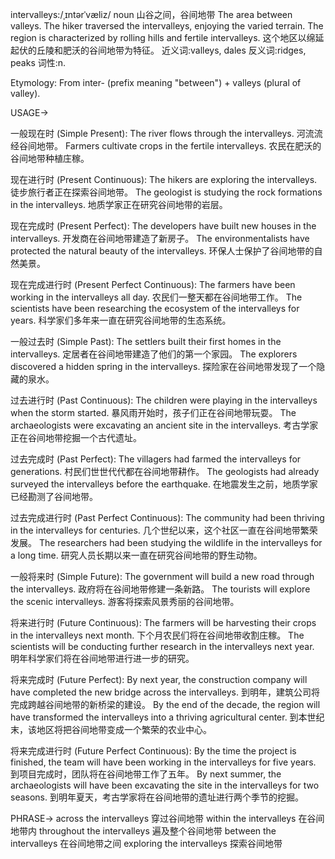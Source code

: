 intervalleys:/ˌɪntərˈvæliz/
noun
山谷之间，谷间地带
The area between valleys.  The hiker traversed the intervalleys, enjoying the varied terrain.
The region is characterized by rolling hills and fertile intervalleys.  这个地区以绵延起伏的丘陵和肥沃的谷间地带为特征。
近义词:valleys, dales
反义词:ridges, peaks
词性:n.

Etymology:
From inter- (prefix meaning "between") + valleys (plural of valley).

USAGE->

一般现在时 (Simple Present):
The river flows through the intervalleys.  河流流经谷间地带。
Farmers cultivate crops in the fertile intervalleys.  农民在肥沃的谷间地带种植庄稼。

现在进行时 (Present Continuous):
The hikers are exploring the intervalleys.  徒步旅行者正在探索谷间地带。
The geologist is studying the rock formations in the intervalleys.  地质学家正在研究谷间地带的岩层。

现在完成时 (Present Perfect):
The developers have built new houses in the intervalleys.  开发商在谷间地带建造了新房子。
The environmentalists have protected the natural beauty of the intervalleys.  环保人士保护了谷间地带的自然美景。

现在完成进行时 (Present Perfect Continuous):
The farmers have been working in the intervalleys all day.  农民们一整天都在谷间地带工作。
The scientists have been researching the ecosystem of the intervalleys for years. 科学家们多年来一直在研究谷间地带的生态系统。

一般过去时 (Simple Past):
The settlers built their first homes in the intervalleys.  定居者在谷间地带建造了他们的第一个家园。
The explorers discovered a hidden spring in the intervalleys.  探险家在谷间地带发现了一个隐藏的泉水。

过去进行时 (Past Continuous):
The children were playing in the intervalleys when the storm started.  暴风雨开始时，孩子们正在谷间地带玩耍。
The archaeologists were excavating an ancient site in the intervalleys.  考古学家正在谷间地带挖掘一个古代遗址。

过去完成时 (Past Perfect):
The villagers had farmed the intervalleys for generations.  村民们世世代代都在谷间地带耕作。
The geologists had already surveyed the intervalleys before the earthquake.  在地震发生之前，地质学家已经勘测了谷间地带。

过去完成进行时 (Past Perfect Continuous):
The community had been thriving in the intervalleys for centuries.  几个世纪以来，这个社区一直在谷间地带繁荣发展。
The researchers had been studying the wildlife in the intervalleys for a long time.  研究人员长期以来一直在研究谷间地带的野生动物。

一般将来时 (Simple Future):
The government will build a new road through the intervalleys.  政府将在谷间地带修建一条新路。
The tourists will explore the scenic intervalleys.  游客将探索风景秀丽的谷间地带。

将来进行时 (Future Continuous):
The farmers will be harvesting their crops in the intervalleys next month.  下个月农民们将在谷间地带收割庄稼。
The scientists will be conducting further research in the intervalleys next year.  明年科学家们将在谷间地带进行进一步的研究。

将来完成时 (Future Perfect):
By next year, the construction company will have completed the new bridge across the intervalleys.  到明年，建筑公司将完成跨越谷间地带的新桥梁的建设。
By the end of the decade, the region will have transformed the intervalleys into a thriving agricultural center.  到本世纪末，该地区将把谷间地带变成一个繁荣的农业中心。

将来完成进行时 (Future Perfect Continuous):
By the time the project is finished, the team will have been working in the intervalleys for five years.  到项目完成时，团队将在谷间地带工作了五年。
By next summer, the archaeologists will have been excavating the site in the intervalleys for two seasons.  到明年夏天，考古学家将在谷间地带的遗址进行两个季节的挖掘。



PHRASE->
across the intervalleys  穿过谷间地带
within the intervalleys  在谷间地带内
throughout the intervalleys  遍及整个谷间地带
between the intervalleys 在谷间地带之间
exploring the intervalleys 探索谷间地带
